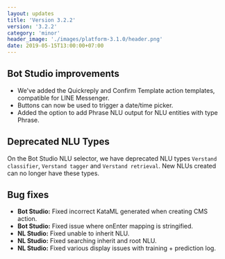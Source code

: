 ```yaml
---
layout: updates
title: 'Version 3.2.2'
version: '3.2.2'
category: 'minor'
header_image: './images/platform-3.1.0/header.png'
date: 2019-05-15T13:00:00+07:00
---
```


## Bot Studio improvements

- We've added the Quickreply and Confirm Template action templates, compatible for LINE Messenger.
- Buttons can now be used to trigger a date/time picker.
- Added the option to add Phrase NLU output for NLU entities with type Phrase.

## Deprecated NLU Types

On the Bot Studio NLU selector, we have deprecated NLU types `Verstand classifier`, `Verstand tagger` and `Verstand retrieval`. New NLUs created can no longer have these types.

## Bug fixes

- **Bot Studio:** Fixed incorrect KataML generated when creating CMS action.
- **Bot Studio:** Fixed issue where onEnter mapping is stringified.
- **NL Studio:** Fixed unable to inherit NLU.
- **NL Studio:** Fixed searching inherit and root NLU.
- **NL Studio:** Fixed various display issues with training + prediction log.
